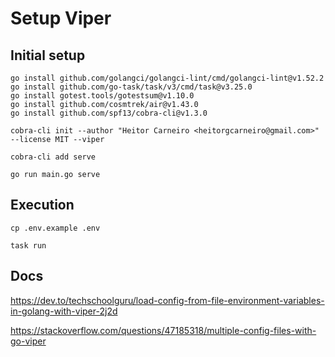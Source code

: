 # Setup Viper

## Initial setup

```
go install github.com/golangci/golangci-lint/cmd/golangci-lint@v1.52.2
go install github.com/go-task/task/v3/cmd/task@v3.25.0
go install gotest.tools/gotestsum@v1.10.0
go install github.com/cosmtrek/air@v1.43.0
go install github.com/spf13/cobra-cli@v1.3.0

cobra-cli init --author "Heitor Carneiro <heitorgcarneiro@gmail.com>" --license MIT --viper

cobra-cli add serve

go run main.go serve
```


## Execution

```
cp .env.example .env

task run
```


## Docs

https://dev.to/techschoolguru/load-config-from-file-environment-variables-in-golang-with-viper-2j2d

https://stackoverflow.com/questions/47185318/multiple-config-files-with-go-viper

